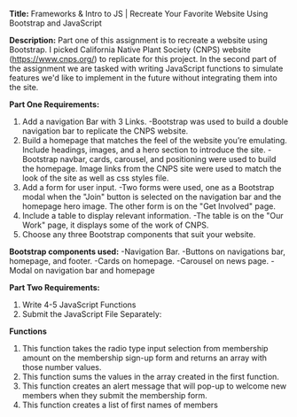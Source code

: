 **Title:** Frameworks & Intro to JS | Recreate Your Favorite Website Using Bootstrap and JavaScript

**Description:** Part one of this assignment is to recreate a website using Bootstrap. I picked California Native Plant Society (CNPS) website (https://www.cnps.org/) to replicate for this project. In the second part of the assignment we are tasked with writing JavaScript functions to simulate features we'd like to implement in the future without integrating them into the site.

**Part One Requirements:**
1. Add a navigation Bar with 3 Links.
-Bootstrap was used to build a double navigation bar to replicate the CNPS website.
2. Build a homepage that matches the feel of the website you’re emulating. Include headings, images, and a hero section to introduce the site.
-Bootstrap navbar, cards, carousel, and positioning were used to build the homepage. Image links from the CNPS site were used to match the look of the site as well as css styles file. 
3. Add a form for user input.
-Two forms were used, one as a Bootstrap modal when the "Join" button is selected on the navigation bar and the homepage hero image. The other form is on the "Get Involved" page.
4. Include a table to display relevant information.
-The table is on the "Our Work" page, it displays some of the work of CNPS.
5. Choose any three Bootstrap components that suit your website.

**Bootstrap components used:**
-Navigation Bar.
-Buttons on navigations bar, homepage, and footer.
-Cards on homepage.
-Carousel on news page.
-Modal on navigation bar and homepage

**Part Two Requirements:**
1. Write 4-5 JavaScript Functions
2. Submit the JavaScript File Separately:

**Functions**
1. This function takes the  radio type input selection from membership amount on the membership sign-up form and returns an array with those number values.
2. This function sums the values in the array created in the first function. 
3. This function creates an alert message that will pop-up to welcome new members when they submit the membership form.
4. This function creates a list of first names of members